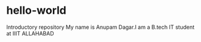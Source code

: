 # hello-world
Introductory repository
My name is Anupam Dagar.I am a B.tech IT student at IIIT ALLAHABAD
